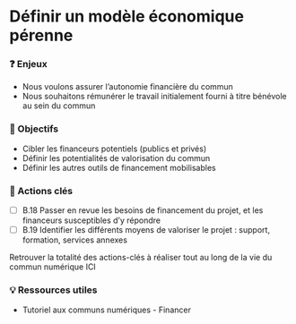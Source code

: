 # Définir un modèle économique pérenne

### ❓ Enjeux

* Nous voulons assurer l’autonomie financière du commun
* Nous souhaitons rémunérer le travail initialement fourni à titre bénévole au sein du commun

### 🎯 Objectifs

* Cibler les financeurs potentiels (publics et privés)
* Définir les potentialités de valorisation du commun
* Définir les autres outils de financement mobilisables

### 📑 Actions clés

* [ ] B.18 Passer en revue les besoins de financement du projet, et les financeurs susceptibles d’y répondre
* [ ] B.19 Identifier les différents moyens de valoriser le projet : support, formation, services annexes

Retrouver la totalité des actions-clés à réaliser tout au long de la vie du commun numérique ICI

### 💡 Ressources utiles

* Tutoriel aux communs numériques - Financer